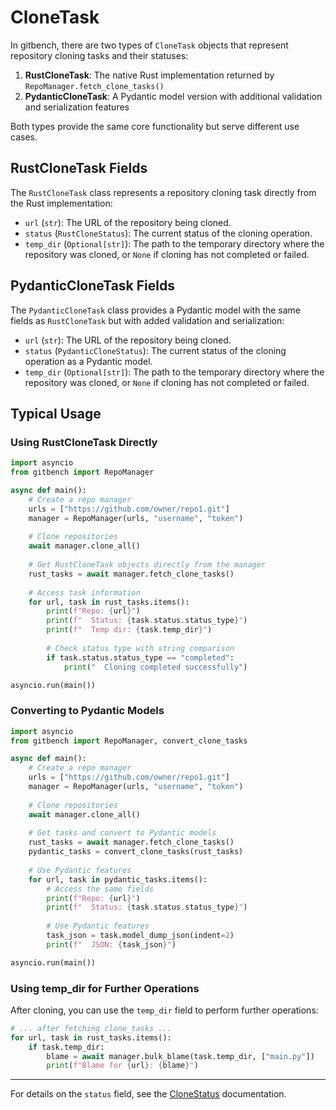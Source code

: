 # CloneTask

In gitbench, there are two types of `CloneTask` objects that represent repository cloning tasks and their statuses:

1. **RustCloneTask**: The native Rust implementation returned by `RepoManager.fetch_clone_tasks()`
2. **PydanticCloneTask**: A Pydantic model version with additional validation and serialization features

Both types provide the same core functionality but serve different use cases.

## RustCloneTask Fields

The `RustCloneTask` class represents a repository cloning task directly from the Rust implementation:

- `url` (`str`): The URL of the repository being cloned.
- `status` (`RustCloneStatus`): The current status of the cloning operation.
- `temp_dir` (`Optional[str]`): The path to the temporary directory where the repository was cloned, or `None` if cloning has not completed or failed.

## PydanticCloneTask Fields

The `PydanticCloneTask` class provides a Pydantic model with the same fields as `RustCloneTask` but with added validation and serialization:

- `url` (`str`): The URL of the repository being cloned.
- `status` (`PydanticCloneStatus`): The current status of the cloning operation as a Pydantic model.
- `temp_dir` (`Optional[str]`): The path to the temporary directory where the repository was cloned, or `None` if cloning has not completed or failed.

## Typical Usage

### Using RustCloneTask Directly

```python
import asyncio
from gitbench import RepoManager

async def main():
    # Create a repo manager
    urls = ["https://github.com/owner/repo1.git"]
    manager = RepoManager(urls, "username", "token")
    
    # Clone repositories
    await manager.clone_all()
    
    # Get RustCloneTask objects directly from the manager
    rust_tasks = await manager.fetch_clone_tasks()
    
    # Access task information
    for url, task in rust_tasks.items():
        print(f"Repo: {url}")
        print(f"  Status: {task.status.status_type}")
        print(f"  Temp dir: {task.temp_dir}")
        
        # Check status type with string comparison
        if task.status.status_type == "completed":
            print("  Cloning completed successfully")

asyncio.run(main())
```

### Converting to Pydantic Models

```python
import asyncio
from gitbench import RepoManager, convert_clone_tasks

async def main():
    # Create a repo manager
    urls = ["https://github.com/owner/repo1.git"]
    manager = RepoManager(urls, "username", "token")
    
    # Clone repositories
    await manager.clone_all()
    
    # Get tasks and convert to Pydantic models
    rust_tasks = await manager.fetch_clone_tasks()
    pydantic_tasks = convert_clone_tasks(rust_tasks)
    
    # Use Pydantic features
    for url, task in pydantic_tasks.items():
        # Access the same fields
        print(f"Repo: {url}")
        print(f"  Status: {task.status.status_type}")
        
        # Use Pydantic features
        task_json = task.model_dump_json(indent=2)
        print(f"  JSON: {task_json}")

asyncio.run(main())
```

### Using temp_dir for Further Operations

After cloning, you can use the `temp_dir` field to perform further operations:

```python
# ... after fetching clone_tasks ...
for url, task in rust_tasks.items():
    if task.temp_dir:
        blame = await manager.bulk_blame(task.temp_dir, ["main.py"])
        print(f"Blame for {url}: {blame}")
```

---

For details on the `status` field, see the [CloneStatus](./CloneStatus.md) documentation.